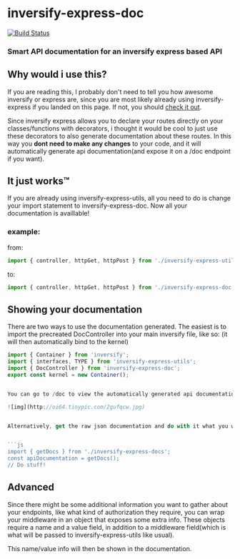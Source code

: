 # inversify-express-doc

[![Build Status](https://travis-ci.com/GuidionDev/inversify-express-doc.svg?token=bMu85Urom9SKygWhZ7dr&branch=master)](https://travis-ci.com/GuidionDev/inversify-express-doc)

### Smart API documentation for an inversify express based API

## Why would i use this? 

If you are reading this, I probably don't need to tell you how awesome inversify or express are, since you are most likely already using inversify-express if you landed on this page. If not, you should [check it out](https://github.com/inversify/https://github.com/inversify/inversify-express-utils).

Since inversify express allows you to declare your routes directly on your classes/functions with decorators, i thought it would be cool to just use these decorators to also generate documentation about these routes. In this way you **dont need to make any changes** to your code, and it will automatically generate api documentation(and expose it on a /doc endpoint if you want).

## It just works™

If you are already using inversify-express-utils, all you need to do is change your import statement to inversify-express-doc. Now all your documentation is availlable!

### example: 

from:

```js
import { controller, httpGet, httpPost } from './inversify-express-utils';

```

to:

```js
import { controller, httpGet, httpPost } from './inversify-express-doc';

```

## Showing your documentation

There are two ways to use the documentation generated. The easiest is to import the precreated DocController into your main inversify file, like so:
(it will then automatically bind to the kernel)

```js
import { Container } from 'inversify';
import { interfaces, TYPE } from 'inversify-express-utils';
import { DocController } from 'inversify-express-doc';
export const kernel = new Container();


You can go to /doc to view the automatically generated api documentation, you might want to redirect there from your base path. The standard documentation output looks like this:

![img](http://oi64.tinypic.com/2gufqcw.jpg)


Alternatively, get the raw json documentation and do with it what you want:


```js
import { getDocs } from './inversify-express-docs';
const apiDocumentation = getDocs();
// Do stuff!
```

## Advanced

Since there might be some additional information you want to gather about your endpoints, like what kind of authorization they require, you can wrap your middleware in an object that exposes some extra info. These objects require a name and a value field, in addition to a middleware field(which is what will be passed to inversify-express-utils like usual).

This name/value info will then be shown in the documentation.


